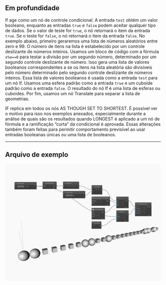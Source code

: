 ## Em profundidade
If age como um nó de controle condicional. A entrada `test` obtém um valor booleano, enquanto as entradas `true` e `false` podem aceitar qualquer tipo de dados. Se o valor de teste for `true`, o nó retornará o item da entrada `true`. Se o teste for `false`, o nó retornará o item da entrada `false`. No exemplo abaixo, primeiro geraremos uma lista de números aleatórios entre zero e 99. O número de itens na lista é estabelecido por um controle deslizante de números inteiros. Usamos um bloco de código com a fórmula `x%a==0` para testar a divisão por um segundo número, determinado por um segundo controle deslizante de número. Isso gera uma lista de valores booleanos correspondentes a se os itens na lista aleatória são divisíveis pelo número determinado pelo segundo controle deslizante de números inteiros. Essa lista de valores booleanos é usada como a entrada `test` para um nó If. Usamos uma esfera padrão como a entrada `true` e um cuboide padrão como a entrada `false`. O resultado do nó If é uma lista de esferas ou cuboides. Por fim, usamos um nó Translate para separar a lista de geometrias.

IF replica em todos os nós AS THOUGH SET TO SHORTEST. É possível ver o motivo para isso nos exemplos anexados, especialmente durante a análise de quais são os resultados quando LONGEST é aplicado a um nó de fórmula e a ramificação “curta” da condicional é aprovada. Essas alterações também foram feitas para permitir comportamento previsível ao usar entradas booleanas únicas ou uma lista de booleanos.
___
## Arquivo de exemplo

![If](./CoreNodeModels.Logic.RefactoredIf_img.jpg)

